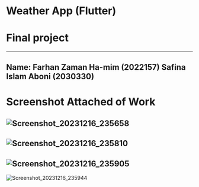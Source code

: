 # Weather App (Flutter) 
# Final project
----------------------------------------------------------------------------------------------------------------------------------------------------------------------------------------------------------------------
Name:
Farhan Zaman Ha-mim (2022157)
Safina Islam Aboni (2030330)
----------------------------------------------------------------------------------------------------------------------------------------------------------------------------------------------------------------------
# Screenshot Attached of Work
![Screenshot_20231216_235658](https://github.com/FarhanHamim/Weather-App/assets/65287208/576f18d1-d764-4e73-bd17-af47a7b33cd7)
----------------------------------------------------------------------------------------------------------------------------------------------------------------------------------------------------------------------
![Screenshot_20231216_235810](https://github.com/FarhanHamim/Weather-App/assets/65287208/2103a251-b3c8-4bc0-b218-f897a3024da4)
----------------------------------------------------------------------------------------------------------------------------------------------------------------------------------------------------------------------
![Screenshot_20231216_235905](https://github.com/FarhanHamim/Weather-App/assets/65287208/9fbbd2da-0450-446b-b6e4-cc49165a9694)
----------------------------------------------------------------------------------------------------------------------------------------------------------------------------------------------------------------------
![Screenshot_20231216_235944](https://github.com/FarhanHamim/Weather-App/assets/65287208/dcfefce6-177d-4a75-bbc5-80fbab11d455)


